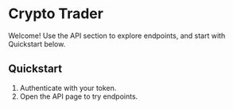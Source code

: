 # Crypto Trader

Welcome! Use the API section to explore endpoints, and start with Quickstart below.

## Quickstart

1. Authenticate with your token.
2. Open the API page to try endpoints.
